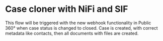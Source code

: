# Case cloner with NiFi and SIF
This flow will be triggered with the new webhook functionality in Public 360° when case status is changed to closed. Case is created, with correct metadata like contacts, then all documents with files are created.